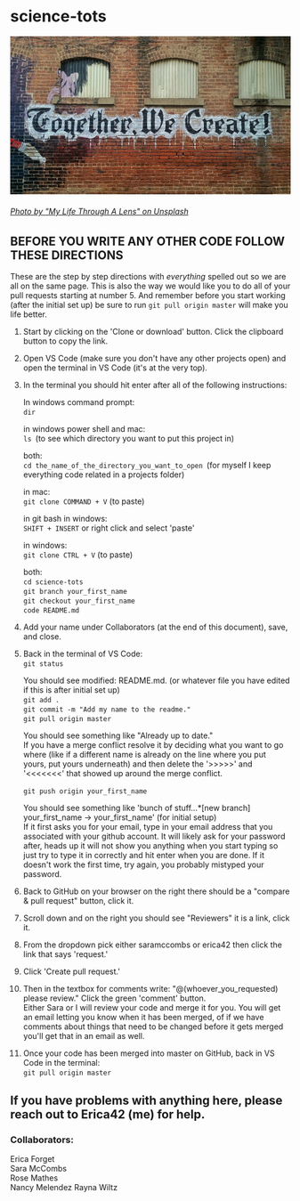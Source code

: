 # science-tots

![Together We Create Photo by "My Life Through A Lens" on Unsplash](images/my-life-through-a-lens-110632-unsplash.jpg)

###### [Photo by "My Life Through A Lens" on Unsplash](https://unsplash.com/photos/bq31L0jQAjU)

## BEFORE YOU WRITE ANY OTHER CODE FOLLOW THESE DIRECTIONS

These are the step by step directions with *everything* spelled out so we are all on the same page. This is also the way we would like you to do all of your pull requests starting at number 5. And remember before you start working (after the initial set up) be sure to run ```git pull origin master``` will make you life better.

1. Start by clicking on the 'Clone or download' button. Click the clipboard button to copy the link.

2. Open VS Code (make sure you don't have any other projects open) and open the terminal in VS Code (it's at the very top).

3. In the terminal you should hit enter after all of the following instructions:

   In windows command prompt:  
   ```dir```

   in windows power shell and mac:  
   ```ls ```(to see which directory you want to put this project in)

   both:  
   ```cd the_name_of_the_directory_you_want_to_open ```(for myself I keep everything code related in a projects folder)

   in mac:  
   ```git clone COMMAND + V``` (to paste)

   in git bash in windows:  
   ```SHIFT + INSERT``` or right click and select 'paste'

   in windows:  
   ```git clone CTRL + V``` (to paste)

   both:  
   ```cd science-tots```  
   ```git branch your_first_name```  
   ```git checkout your_first_name```  
   ```code README.md```  

4. Add your name under Collaborators (at the end of this document), save, and close.

5. Back in the terminal of VS Code:  
   ```git status```

   You should see modified: README.md. (or whatever file you have edited if this is after initial set up)  
   ```git add .```  
   ```git commit -m "Add my name to the readme."```  
   ```git pull origin master```  

   You should see something like "Already up to date."  
   If you have a merge conflict resolve it by deciding what you want to go where (like if a different name is already on the line where you put yours, put yours underneath) and then delete the '>>>>>'  and '<<<<<<<' that showed up around the merge conflict.

   ```git push origin your_first_name```

   You should see something like 'bunch of stuff...*[new branch] your_first_name -> your_first_name' (for initial setup)  
   If it first asks you for your email, type in your email address that you associated with your github account. It will likely ask for your password after, heads up it will not show you anything when you start typing so just try to type it in correctly and hit enter when you are done. If it doesn't work the first time, try again, you probably mistyped your password.

6. Back to GitHub on your browser on the right there should be a "compare & pull request" button, click it.

7. Scroll down and on the right you should see "Reviewers" it is a link, click it.

8. From the dropdown pick either saramccombs or erica42 then click the link that says 'request.'

9. Click 'Create pull request.'

10. Then in the textbox for comments write: "@(whoever_you_requested) please review." Click the green 'comment' button.  
   Either Sara or I will review your code and merge it for you. You will get an email letting you know when it has been merged, of if we have comments about things that need to be changed before it gets merged you'll get that in an email as well.

11. Once your code has been merged into master on GitHub, back in VS Code in the terminal:  
   ```git pull origin master```


## If you have problems with anything here, please reach out to Erica42 (me) for help.


### Collaborators:
   Erica Forget  
   Sara McCombs  
   Rose Mathes  
   Nancy Melendez
   Rayna Wiltz
